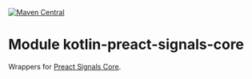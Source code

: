 [![Maven Central](https://img.shields.io/maven-central/v/org.jetbrains.kotlin-wrappers/kotlin-preact-signals-core)](https://search.maven.org/artifact/org.jetbrains.kotlin-wrappers/kotlin-preact-signals-core)

# Module kotlin-preact-signals-core

Wrappers for [Preact Signals Core](https://preactjs.com/guide/v10/signals/).
